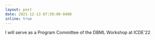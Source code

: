 ```yaml
---
layout: post
date: 2021-12-13 07:59:00-0400
inline: true
---
```


I will serve as a Program Committee of the DBML Workshop at ICDE'22
